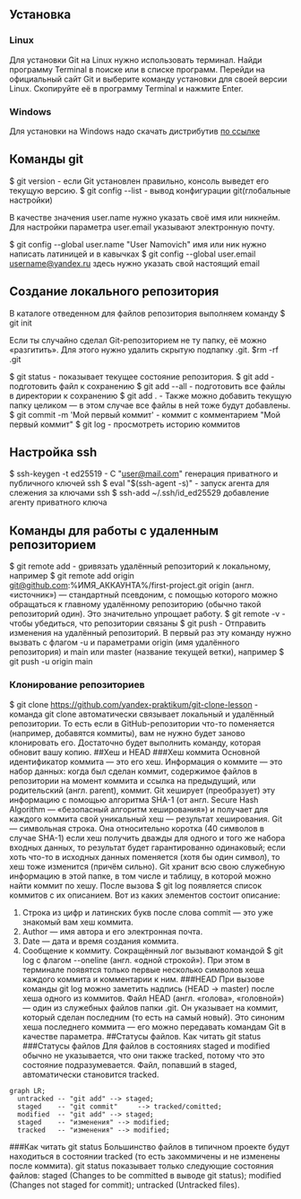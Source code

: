 ## Установка
### Linux
Для установки Git на Linux нужно использовать терминал. Найди программу Terminal в поиске или в списке программ. Перейди на официальный сайт Git и выберите команду установки для своей версии Linux. Скопируйте её в программу Terminal и нажмите Enter. 

### Windows
Для установки на Windows надо скачать дистрибутив [по ссылке](https://git-scm.com/download/win)

## Команды git
$ git version - если Git установлен правильно, консоль выведет его текущую версию. 
$ git config --list - вывод конфигурации git(глобальные настройки)

В качестве значения user.name нужно указать своё имя или никнейм. 
Для настройки параметра user.email указывают электронную почту.

$ git config --global user.name "User Namovich" имя или ник нужно написать латиницей и в кавычках
$ git config --global user.email username@yandex.ru здесь нужно указать свой настоящий email 

## Создание локального репозитория
В каталоге отведенном для файлов репозитория выполняем команду $ git init

Если ты случайно сделал Git-репозиторием не ту папку, её можно «разгитить». 
Для этого нужно удалить скрытую подпапку .git. $rm -rf .git

$ git status - показывает текущее состояние репозитория. 
$ git add - подготовить файл к сохранению
$ git add --all - подготовить все файлы в директории к сохранению
$ git add . - Также можно добавить текущую папку целиком — в этом случае все файлы в ней тоже будут добавлены. 
$ git commit -m 'Мой первый коммит' - коммит с комментарием "Мой первый коммит"
$ git log - просмотреть историю коммитов

## Настройка ssh
$ ssh-keygen -t ed25519 - C "user@mail.com" генерация приватного и публичного ключей ssh
$ eval "$(ssh-agent -s)" - запуск агента для слежения за ключами ssh
$ ssh-add ~/.ssh/id_ed25529 добавление агенту приватного ключа

## Команды для работы с удаленным репозиторием
$ git remote add - gривязать удалённый репозиторий к локальному, например $ git remote add origin git@github.com:%ИМЯ_АККАУНТА%/first-project.git 
origin (англ. «источник») — стандартный псевдоним, с помощью которого можно обращаться к главному удалённому репозиторию (обычно такой репозиторий один). Это значительно упрощает работу.
$ git remote -v - чтобы убедиться, что репозитории связаны
$ git push - Отправить изменения на удалённый репозиторий. В первый раз эту команду нужно вызвать с флагом -u и параметрами origin (имя удалённого репозитория) и main или master (название текущей ветки), например $ git push -u origin main

### Клонирование репозиториев
$ git clone https://github.com/yandex-praktikum/git-clone-lesson - команда git clone автоматически связывает локальный и удалённый репозитории. То есть если в GitHub-репозитории что-то поменяется (например, добавятся коммиты), вам не нужно будет заново клонировать его. Достаточно будет выполнить команду, которая обновит вашу копию.
##Хеш и HEAD
###Хеш коммита
Основной идентификатор коммита — это его хеш.
Информация о коммите — это набор данных: когда был сделан коммит, содержимое файлов в репозитории на момент коммита и ссылка на предыдущий, или родительский (англ. parent), коммит. Git хеширует (преобразует) эту информацию с помощью алгоритма SHA-1 (от англ. Secure Hash Algorithm — «безопасный алгоритм хеширования») и получает для каждого коммита свой уникальный хеш — результат хеширования.
Git — символьная строка. Она относительно коротка (40 символов в случае SHA-1) 
если хеш получить дважды для одного и того же набора входных данных, то результат будет гарантированно одинаковый;
если хоть что-то в исходных данных поменяется (хотя бы один символ), то хеш тоже изменится (причём сильно).
Git хранит всю свою служебную информацию в этой папке, в том числе и таблицу, в которой можно найти коммит по хешу.
После вызова $ git log появляется список коммитов с их описанием.
Вот из каких элементов состоит описание:
1. Строка из цифр и латинских букв после слова commit — это уже знакомый вам хеш коммита.
2. Author — имя автора и его электронная почта.
3. Date — дата и время создания коммита.
4. Сообщение к коммиту.
Сокращённый лог вызывают командой $ git log с флагом --oneline (англ. «одной строкой»). При этом в терминале появятся только первые несколько символов хеша каждого коммита и комментарии к ним.
###HEAD
При вызове команды git log можно заметить надпись (HEAD -> master) после хеша одного из коммитов.
Файл HEAD (англ. «голова», «головной») — один из служебных файлов папки .git. Он указывает на коммит, который сделан последним (то есть на самый новый).
Это синоним хеша последнего коммита — его можно передавать командам Git в качестве параметра.
##Статусы файлов. Как читать git status
###Статусы файлов
Для файлов в состояниях staged и modified обычно не указывается, что они также tracked, потому что это состояние подразумевается.
Файл, попавший в staged, автоматически становится tracked.

```mermaid
graph LR;
  untracked -- "git add" --> staged;
  staged    -- "git commit"     --> tracked/comitted;
  modified  -- "git add" --> staged;
  staged    -- "изменения" --> modified;
  tracked   -- "изменения" --> modified;
``` 

###Как читать git status
Большинство файлов в типичном проекте будут находиться в состоянии tracked (то есть закоммичены и не изменены после коммита).
git status показывает только следующие состояния файлов:
staged (Changes to be committed в выводе git status);
modified (Changes not staged for commit);
untracked (Untracked files).
